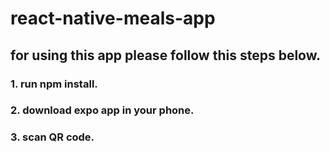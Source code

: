 # react-native-meals-app

## for using this app please follow this steps below.

### 1. run npm install.

### 2. download expo app in your phone.

### 3. scan QR code.
